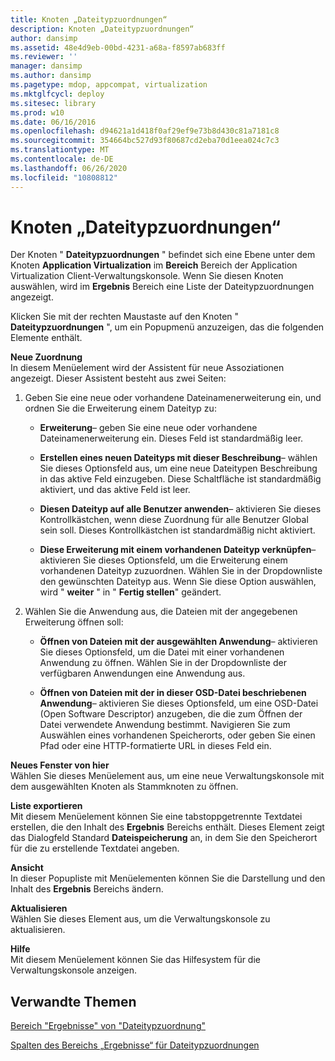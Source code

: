 ```yaml
---
title: Knoten „Dateitypzuordnungen“
description: Knoten „Dateitypzuordnungen“
author: dansimp
ms.assetid: 48e4d9eb-00bd-4231-a68a-f8597ab683ff
ms.reviewer: ''
manager: dansimp
ms.author: dansimp
ms.pagetype: mdop, appcompat, virtualization
ms.mktglfcycl: deploy
ms.sitesec: library
ms.prod: w10
ms.date: 06/16/2016
ms.openlocfilehash: d94621a1d418f0af29ef9e73b8d430c81a7181c8
ms.sourcegitcommit: 354664bc527d93f80687cd2eba70d1eea024c7c3
ms.translationtype: MT
ms.contentlocale: de-DE
ms.lasthandoff: 06/26/2020
ms.locfileid: "10808812"
---
```

# Knoten „Dateitypzuordnungen“


Der Knoten " **Dateitypzuordnungen** " befindet sich eine Ebene unter dem Knoten **Application Virtualization** im **Bereich** Bereich der Application Virtualization Client-Verwaltungskonsole. Wenn Sie diesen Knoten auswählen, wird im **Ergebnis** Bereich eine Liste der Dateitypzuordnungen angezeigt.

Klicken Sie mit der rechten Maustaste auf den Knoten " **Dateitypzuordnungen** ", um ein Popupmenü anzuzeigen, das die folgenden Elemente enthält.

<a href="" id="new-association"></a>**Neue Zuordnung**  
In diesem Menüelement wird der Assistent für neue Assoziationen angezeigt. Dieser Assistent besteht aus zwei Seiten:

1.  Geben Sie eine neue oder vorhandene Dateinamenerweiterung ein, und ordnen Sie die Erweiterung einem Dateityp zu:

    -   **Erweiterung**– geben Sie eine neue oder vorhandene Dateinamenerweiterung ein. Dieses Feld ist standardmäßig leer.

    -   **Erstellen eines neuen Dateityps mit dieser Beschreibung**– wählen Sie dieses Optionsfeld aus, um eine neue Dateitypen Beschreibung in das aktive Feld einzugeben. Diese Schaltfläche ist standardmäßig aktiviert, und das aktive Feld ist leer.

    -   **Diesen Dateityp auf alle Benutzer anwenden**– aktivieren Sie dieses Kontrollkästchen, wenn diese Zuordnung für alle Benutzer Global sein soll. Dieses Kontrollkästchen ist standardmäßig nicht aktiviert.

    -   **Diese Erweiterung mit einem vorhandenen Dateityp verknüpfen**– aktivieren Sie dieses Optionsfeld, um die Erweiterung einem vorhandenen Dateityp zuzuordnen. Wählen Sie in der Dropdownliste den gewünschten Dateityp aus. Wenn Sie diese Option auswählen, wird " **weiter** " in " **Fertig stellen**" geändert.

2.  Wählen Sie die Anwendung aus, die Dateien mit der angegebenen Erweiterung öffnen soll:

    -   **Öffnen von Dateien mit der ausgewählten Anwendung**– aktivieren Sie dieses Optionsfeld, um die Datei mit einer vorhandenen Anwendung zu öffnen. Wählen Sie in der Dropdownliste der verfügbaren Anwendungen eine Anwendung aus.

    -   **Öffnen von Dateien mit der in dieser OSD-Datei beschriebenen Anwendung**– aktivieren Sie dieses Optionsfeld, um eine OSD-Datei (Open Software Descriptor) anzugeben, die die zum Öffnen der Datei verwendete Anwendung bestimmt. Navigieren Sie zum Auswählen eines vorhandenen Speicherorts, oder geben Sie einen Pfad oder eine HTTP-formatierte URL in dieses Feld ein.

<a href="" id="new-window-from-here"></a>**Neues Fenster von hier**  
Wählen Sie dieses Menüelement aus, um eine neue Verwaltungskonsole mit dem ausgewählten Knoten als Stammknoten zu öffnen.

<a href="" id="export-list"></a>**Liste exportieren**  
Mit diesem Menüelement können Sie eine tabstoppgetrennte Textdatei erstellen, die den Inhalt des **Ergebnis** Bereichs enthält. Dieses Element zeigt das Dialogfeld Standard **Dateispeicherung** an, in dem Sie den Speicherort für die zu erstellende Textdatei angeben.

<a href="" id="view"></a>**Ansicht**  
In dieser Popupliste mit Menüelementen können Sie die Darstellung und den Inhalt des **Ergebnis** Bereichs ändern.

<a href="" id="refresh"></a>**Aktualisieren**  
Wählen Sie dieses Element aus, um die Verwaltungskonsole zu aktualisieren.

<a href="" id="help"></a>**Hilfe**  
Mit diesem Menüelement können Sie das Hilfesystem für die Verwaltungskonsole anzeigen.

## Verwandte Themen


[Bereich "Ergebnisse" von "Dateitypzuordnung"](file-type-association-results-pane.md)

[Spalten des Bereichs „Ergebnisse“ für Dateitypzuordnungen](file-type-association-results-pane-columns.md)

 

 





